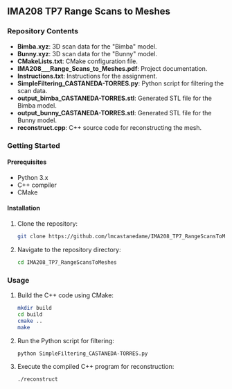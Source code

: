 ## IMA208 TP7 Range Scans to Meshes

### Repository Contents
- **Bimba.xyz**: 3D scan data for the "Bimba" model.
- **Bunny.xyz**: 3D scan data for the "Bunny" model.
- **CMakeLists.txt**: CMake configuration file.
- **IMA208___Range_Scans_to_Meshes.pdf**: Project documentation.
- **Instructions.txt**: Instructions for the assignment.
- **SimpleFiltering_CASTANEDA-TORRES.py**: Python script for filtering the scan data.
- **output_bimba_CASTANEDA-TORRES.stl**: Generated STL file for the Bimba model.
- **output_bunny_CASTANEDA-TORRES.stl**: Generated STL file for the Bunny model.
- **reconstruct.cpp**: C++ source code for reconstructing the mesh.

### Getting Started
#### Prerequisites
- Python 3.x
- C++ compiler
- CMake

#### Installation
1. Clone the repository:
   ```sh
   git clone https://github.com/lmcastanedame/IMA208_TP7_RangeScansToMeshes.git
   ```
2. Navigate to the repository directory:
   ```sh
   cd IMA208_TP7_RangeScansToMeshes
   ```

### Usage
1. Build the C++ code using CMake:
   ```sh
   mkdir build
   cd build
   cmake ..
   make
   ```
2. Run the Python script for filtering:
   ```sh
   python SimpleFiltering_CASTANEDA-TORRES.py
   ```
3. Execute the compiled C++ program for reconstruction:
   ```sh
   ./reconstruct
   ```
